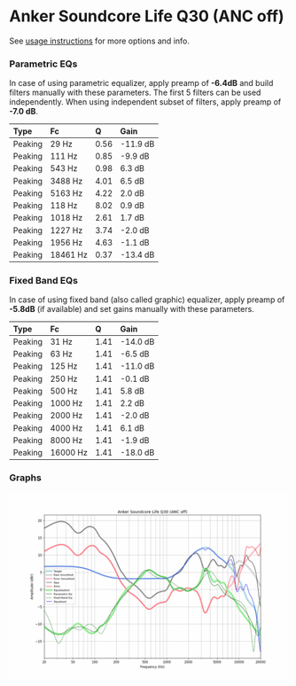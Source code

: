 # Anker Soundcore Life Q30 (ANC off)
See [usage instructions](https://github.com/jaakkopasanen/AutoEq#usage) for more options and info.

### Parametric EQs
In case of using parametric equalizer, apply preamp of **-6.4dB** and build filters manually
with these parameters. The first 5 filters can be used independently.
When using independent subset of filters, apply preamp of **-7.0 dB**.

| Type    | Fc       |    Q | Gain     |
|:--------|:---------|:-----|:---------|
| Peaking | 29 Hz    | 0.56 | -11.9 dB |
| Peaking | 111 Hz   | 0.85 | -9.9 dB  |
| Peaking | 543 Hz   | 0.98 | 6.3 dB   |
| Peaking | 3488 Hz  | 4.01 | 6.5 dB   |
| Peaking | 5163 Hz  | 4.22 | 2.0 dB   |
| Peaking | 118 Hz   | 8.02 | 0.9 dB   |
| Peaking | 1018 Hz  | 2.61 | 1.7 dB   |
| Peaking | 1227 Hz  | 3.74 | -2.0 dB  |
| Peaking | 1956 Hz  | 4.63 | -1.1 dB  |
| Peaking | 18461 Hz | 0.37 | -13.4 dB |

### Fixed Band EQs
In case of using fixed band (also called graphic) equalizer, apply preamp of **-5.8dB**
(if available) and set gains manually with these parameters.

| Type    | Fc       |    Q | Gain     |
|:--------|:---------|:-----|:---------|
| Peaking | 31 Hz    | 1.41 | -14.0 dB |
| Peaking | 63 Hz    | 1.41 | -6.5 dB  |
| Peaking | 125 Hz   | 1.41 | -11.0 dB |
| Peaking | 250 Hz   | 1.41 | -0.1 dB  |
| Peaking | 500 Hz   | 1.41 | 5.8 dB   |
| Peaking | 1000 Hz  | 1.41 | 2.2 dB   |
| Peaking | 2000 Hz  | 1.41 | -2.0 dB  |
| Peaking | 4000 Hz  | 1.41 | 6.1 dB   |
| Peaking | 8000 Hz  | 1.41 | -1.9 dB  |
| Peaking | 16000 Hz | 1.41 | -18.0 dB |

### Graphs
![](./Anker%20Soundcore%20Life%20Q30%20(ANC%20off).png)